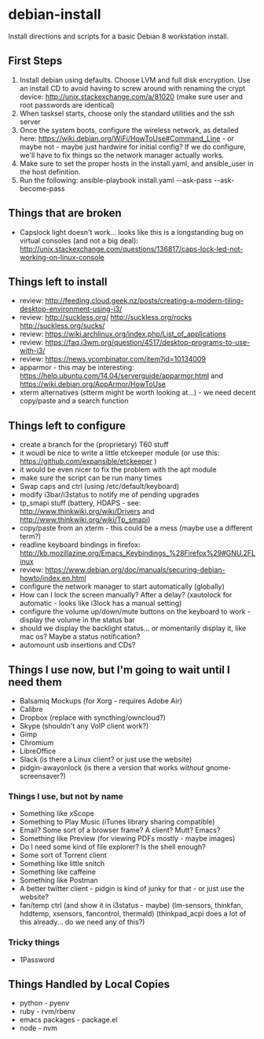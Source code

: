 debian-install
==============

Install directions and scripts for a basic Debian 8 workstation install.

First Steps
-----------

1. Install debian using defaults. Choose LVM and full disk encryption. Use an install CD to avoid having to screw around with renaming the crypt device: http://unix.stackexchange.com/a/81020 (make sure user and root passwords are identical)
2. When tasksel starts, choose only the standard utilities and the ssh server
3. Once the system boots, configure the wireless network, as detailed here: https://wiki.debian.org/WiFi/HowToUse#Command_Line - or maybe not - maybe just hardwire for initial config? If we do configure, we'll have to fix things so the network manager actually works.
4. Make sure to set the proper hosts in the install.yaml, and ansible_user in the host definition.
5. Run the following: ansible-playbook install.yaml --ask-pass --ask-become-pass

Things that are broken
----------------------

* Capslock light doesn't work... looks like this is a longstanding bug on virtual consoles (and not a big deal): http://unix.stackexchange.com/questions/136817/caps-lock-led-not-working-on-linux-console

Things left to install
----------------------

* review: http://feeding.cloud.geek.nz/posts/creating-a-modern-tiling-desktop-environment-using-i3/
* review: http://suckless.org/ http://suckless.org/rocks http://suckless.org/sucks/
* review: https://wiki.archlinux.org/index.php/List_of_applications
* review: https://faq.i3wm.org/question/4517/desktop-programs-to-use-with-i3/
* review: https://news.ycombinator.com/item?id=10134009
* apparmor - this may be interesting: https://help.ubuntu.com/14.04/serverguide/apparmor.html and https://wiki.debian.org/AppArmor/HowToUse
* xterm alternatives (stterm might be worth looking at...) - we need decent copy/paste and a search function

Things left to configure
------------------------

* create a branch for the (proprietary) T60 stuff
* it woudl be nice to write a little etckeeper module (or use this: https://github.com/expansible/etckeeper )
* it would be even nicer to fix the problem with the apt module
* make sure the script can be run many times
* Swap caps and ctrl (using /etc/default/keyboard)
* modify i3bar/i3status to notify me of pending upgrades
* tp_smapi stuff (battery, HDAPS - see: http://www.thinkwiki.org/wiki/Drivers and http://www.thinkwiki.org/wiki/Tp_smapi)
* copy/paste from an xterm - this could be a mess (maybe use a different term?)
* readline keyboard bindings in firefox: http://kb.mozillazine.org/Emacs_Keybindings_%28Firefox%29#GNU.2FLinux
* review: https://www.debian.org/doc/manuals/securing-debian-howto/index.en.html
* configure the network manager to start automatically (globally)
* How can I lock the screen manually? After a delay? (xautolock for automatic - looks like i3lock has a manual setting)
* configure the volume up/down/mute buttons on the keyboard to work - display the volume in the status bar
* should we display the backlight status... or momentarily display it, like mac os? Maybe a status notification?
* automount usb insertions and CDs?

Things I use now, but I'm going to wait until I need them
---------------------------------------------------------

* Balsamiq Mockups (for Xorg - requires Adobe Air)
* Calibre
* Dropbox (replace with syncthing/owncloud?)
* Skype (shouldn't any VoIP client work?)
* Gimp
* Chromium
* LibreOffice
* Slack (is there a Linux client? or just use the website)
* pidgin-awayonlock (is there a version that works *without* gnome-screensaver?)

### Things I use, but not by name

* Something like xScope
* Something to Play Music (iTunes library sharing compatible)
* Email? Some sort of a browser frame? A client? Mutt? Emacs?
* Something like Preview (for viewing PDFs mostly - maybe images)
* Do I need some kind of file explorer? Is the shell enough?
* Some sort of Torrent client
* Something like little snitch
* Something like caffeine
* Something like Postman
* A better twitter client - pidgin is kind of junky for that - or just use the website?
* fan/temp ctrl (and show it in i3status - maybe) (lm-sensors, thinkfan, hddtemp, xsensors, fancontrol, thermald) (thinkpad_acpi does a lot of this already... do we need any of this?)

### Tricky things

* 1Password

Things Handled by Local Copies
------------------------------

* python - pyenv
* ruby - rvm/rbenv
* emacs packages - package.el
* node - nvm
